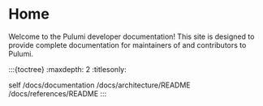 # Home

Welcome to the Pulumi developer documentation! This site is designed to provide
complete documentation for maintainers of and contributors to Pulumi.

:::{toctree}
:maxdepth: 2
:titlesonly:

self
/docs/documentation
/docs/architecture/README
/docs/references/README
:::
